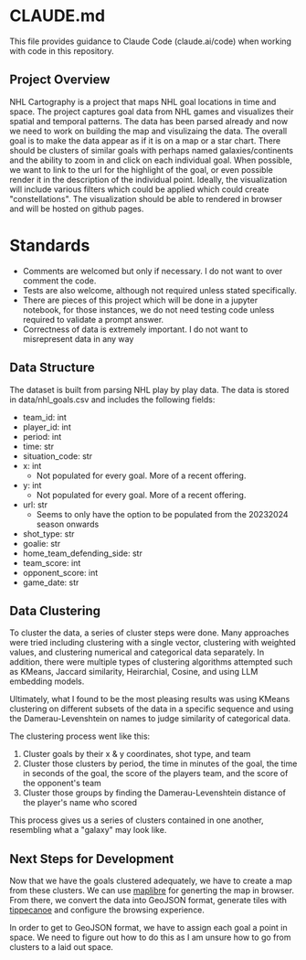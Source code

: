 # CLAUDE.md

This file provides guidance to Claude Code (claude.ai/code) when working with code in this repository.

## Project Overview

NHL Cartography is a project that maps NHL goal locations in time and space. The project captures goal data from NHL games and visualizes their spatial and temporal patterns. The data has been parsed already and now we need to work on building the map and visulizaing the data. The overall goal is to make the data appear as if it is on a map or a star chart. There should be clusters of similar goals with perhaps named galaxies/continents and the ability to zoom in and click on each individual goal. When possible, we want to link to the url for the highlight of the goal, or even possible render it in the description of the individual point. Ideally, the visualization will include various filters which could be applied which could create "constellations". The visualization should be able to rendered in browser and will be hosted on github pages.

# Standards
- Comments are welcomed but only if necessary. I do not want to over comment the code. 
- Tests are also welcome, although not required unless stated specifically. 
- There are pieces of this project which will be done in a jupyter notebook, for those instances, we do not need testing code unless required to validate a prompt answer. 
- Correctness of data is extremely important. I do not want to misrepresent data in any way

## Data Structure

The dataset is built from parsing NHL play by play data. The data is stored in data/nhl_goals.csv and includes the following fields:
 - team_id: int
 - player_id: int
 - period: int
 - time: str
 - situation_code: str
 - x: int
    - Not populated for every goal. More of a recent offering.
 - y: int
    - Not populated for every goal. More of a recent offering.
 - url: str
    - Seems to only have the option to be populated from the 20232024 season onwards
 - shot_type: str
 - goalie: str
 - home_team_defending_side: str
 - team_score: int
 - opponent_score: int
 - game_date: str


## Data Clustering
To cluster the data, a series of cluster steps were done. Many approaches were tried including clustering with a single vector, clustering with weighted values, and clustering numerical and categorical data separately. In addition, there were multiple types of clustering algorithms attempted such as KMeans, Jaccard similarity, Heirarchial, Cosine, and using LLM embedding models.

Ultimately, what I found to be the most pleasing results was using KMeans clustering on different subsets of the data in a specific sequence and using the Damerau-Levenshtein on names to judge similarity of categorical data.

The clustering process went like this:
1. Cluster goals by their x & y coordinates, shot type, and team
2. Cluster those clusters by period, the time in minutes of the goal, the time in seconds of the goal, the score of the players team, and the score of the opponent's team
3. Cluster those groups by finding the Damerau-Levenshtein distance of the player's name who scored

This process gives us a series of clusters contained in one another, resembling what a "galaxy" may look like.

## Next Steps for Development
Now that we have the goals clustered adequately, we have to create a map from these clusters. We can use [maplibre](https://github.com/maplibre/maplibre-gl-js) for generting the map in browser. From there, we convert the data into GeoJSON format, generate tiles with [tippecanoe](https://github.com/mapbox/tippecanoe) and configure the browsing experience.

In order to get to GeoJSON format, we have to assign each goal a point in space. We need to figure out how to do this as I am unsure how to go from clusters to a laid out space.